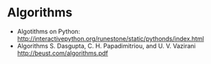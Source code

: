 # Algorithms
* Algotithms on Python: http://interactivepython.org/runestone/static/pythonds/index.html
* Algorithms S. Dasgupta, C. H. Papadimitriou, and U. V. Vazirani http://beust.com/algorithms.pdf
